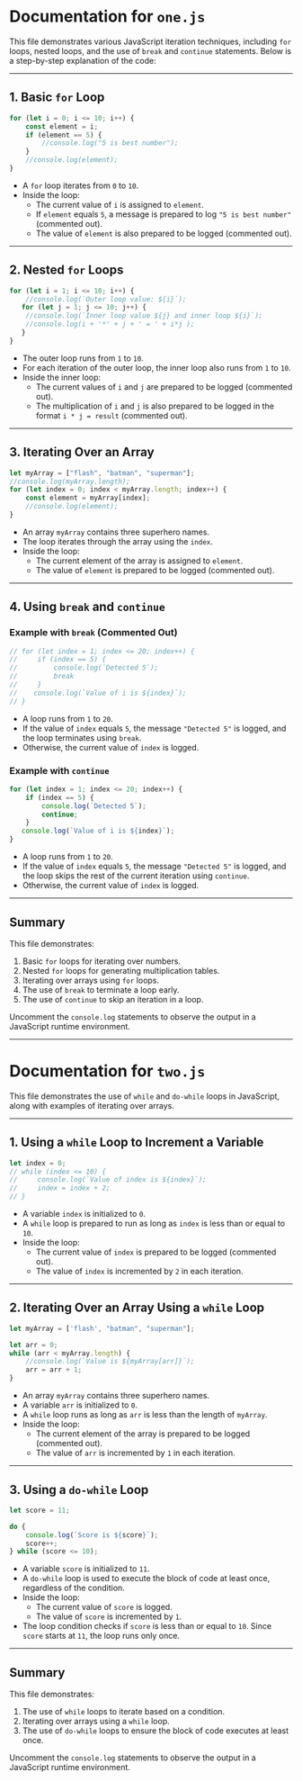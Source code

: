 # Documentation for `one.js`

This file demonstrates various JavaScript iteration techniques, including `for` loops, nested loops, and the use of `break` and `continue` statements. Below is a step-by-step explanation of the code:

---

## 1. Basic `for` Loop
```javascript
for (let i = 0; i <= 10; i++) {
    const element = i;
    if (element == 5) {
        //console.log("5 is best number");
    }
    //console.log(element);
}
```
- A `for` loop iterates from `0` to `10`.
- Inside the loop:
  - The current value of `i` is assigned to `element`.
  - If `element` equals `5`, a message is prepared to log `"5 is best number"` (commented out).
  - The value of `element` is also prepared to be logged (commented out).

---

## 2. Nested `for` Loops
```javascript
for (let i = 1; i <= 10; i++) {
    //console.log(`Outer loop value: ${i}`);
   for (let j = 1; j <= 10; j++) {
    //console.log(`Inner loop value ${j} and inner loop ${i}`);
    //console.log(i + '*' + j + ' = ' + i*j );
   }
}
```
- The outer loop runs from `1` to `10`.
- For each iteration of the outer loop, the inner loop also runs from `1` to `10`.
- Inside the inner loop:
  - The current values of `i` and `j` are prepared to be logged (commented out).
  - The multiplication of `i` and `j` is also prepared to be logged in the format `i * j = result` (commented out).

---

## 3. Iterating Over an Array
```javascript
let myArray = ["flash", "batman", "superman"];
//console.log(myArray.length);
for (let index = 0; index < myArray.length; index++) {
    const element = myArray[index];
    //console.log(element);
}
```
- An array `myArray` contains three superhero names.
- The loop iterates through the array using the `index`.
- Inside the loop:
  - The current element of the array is assigned to `element`.
  - The value of `element` is prepared to be logged (commented out).

---

## 4. Using `break` and `continue`
### Example with `break` (Commented Out)
```javascript
// for (let index = 1; index <= 20; index++) {
//     if (index == 5) {
//         console.log(`Detected 5`);
//         break
//     }
//    console.log(`Value of i is ${index}`);
// }
```
- A loop runs from `1` to `20`.
- If the value of `index` equals `5`, the message `"Detected 5"` is logged, and the loop terminates using `break`.
- Otherwise, the current value of `index` is logged.

### Example with `continue`
```javascript
for (let index = 1; index <= 20; index++) {
    if (index == 5) {
        console.log(`Detected 5`);
        continue;
    }
   console.log(`Value of i is ${index}`);
}
```
- A loop runs from `1` to `20`.
- If the value of `index` equals `5`, the message `"Detected 5"` is logged, and the loop skips the rest of the current iteration using `continue`.
- Otherwise, the current value of `index` is logged.

---

## Summary
This file demonstrates:
1. Basic `for` loops for iterating over numbers.
2. Nested `for` loops for generating multiplication tables.
3. Iterating over arrays using `for` loops.
4. The use of `break` to terminate a loop early.
5. The use of `continue` to skip an iteration in a loop.

Uncomment the `console.log` statements to observe the output in a JavaScript runtime environment.

---

# Documentation for `two.js`

This file demonstrates the use of `while` and `do-while` loops in JavaScript, along with examples of iterating over arrays.

---

## 1. Using a `while` Loop to Increment a Variable
```javascript
let index = 0;
// while (index <= 10) {
//     console.log(`Value of index is ${index}`);
//     index = index + 2;
// }
```
- A variable `index` is initialized to `0`.
- A `while` loop is prepared to run as long as `index` is less than or equal to `10`.
- Inside the loop:
  - The current value of `index` is prepared to be logged (commented out).
  - The value of `index` is incremented by `2` in each iteration.

---

## 2. Iterating Over an Array Using a `while` Loop
```javascript
let myArray = ['flash', "batman", "superman"];

let arr = 0;
while (arr < myArray.length) {
    //console.log(`Value is ${myArray[arr]}`);
    arr = arr + 1;
}
```
- An array `myArray` contains three superhero names.
- A variable `arr` is initialized to `0`.
- A `while` loop runs as long as `arr` is less than the length of `myArray`.
- Inside the loop:
  - The current element of the array is prepared to be logged (commented out).
  - The value of `arr` is incremented by `1` in each iteration.

---

## 3. Using a `do-while` Loop
```javascript
let score = 11;

do {
    console.log(`Score is ${score}`);
    score++;
} while (score <= 10);
```
- A variable `score` is initialized to `11`.
- A `do-while` loop is used to execute the block of code at least once, regardless of the condition.
- Inside the loop:
  - The current value of `score` is logged.
  - The value of `score` is incremented by `1`.
- The loop condition checks if `score` is less than or equal to `10`. Since `score` starts at `11`, the loop runs only once.

---

## Summary
This file demonstrates:
1. The use of `while` loops to iterate based on a condition.
2. Iterating over arrays using a `while` loop.
3. The use of `do-while` loops to ensure the block of code executes at least once.

Uncomment the `console.log` statements to observe the output in a JavaScript runtime environment.





